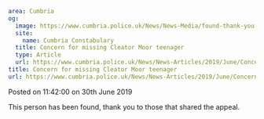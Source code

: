 ```yaml
area: Cumbria
og:
  image: https://www.cumbria.police.uk/News/News-Media/found-thank-you-V4-Cropped-380x240.jpg
  site:
    name: Cumbria Constabulary
  title: Concern for missing Cleator Moor teenager
  type: Article
  url: https://www.cumbria.police.uk/News/News-Articles/2019/June/Concern-for-missing-Cleator-Moor-teenager.aspx
title: Concern for missing Cleator Moor teenager
url: https://www.cumbria.police.uk/News/News-Articles/2019/June/Concern-for-missing-Cleator-Moor-teenager.aspx
```

Posted on 11:42:00 on 30th June 2019

This person has been found, thank you to those that shared the appeal.
